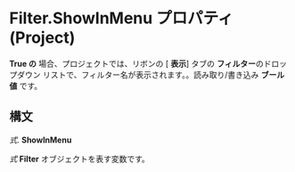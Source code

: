 
# Filter.ShowInMenu プロパティ (Project)

 **True の** 場合、プロジェクトでは、リボンの [ **表示**] タブの **フィルター**のドロップダウン リストで、フィルター名が表示されます。。読み取り/書き込み **ブール値** です。


## 構文

 _式_. **ShowInMenu**

 _式_ **Filter** オブジェクトを表す変数です。


